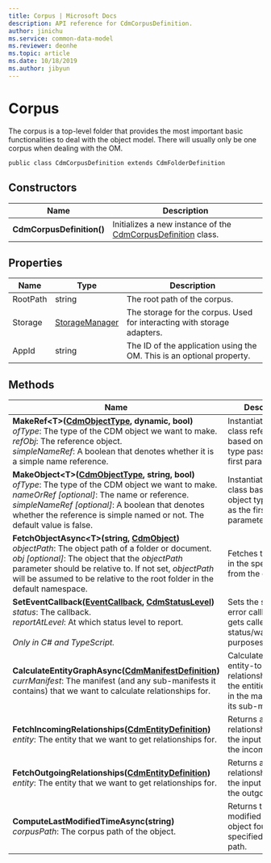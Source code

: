 ```yaml
---
title: Corpus | Microsoft Docs
description: API reference for CdmCorpusDefinition.
author: jinichu
ms.service: common-data-model
ms.reviewer: deonhe 
ms.topic: article
ms.date: 10/18/2019
ms.author: jibyun
---
```


# Corpus

The corpus is a top-level folder that provides the most important basic functionalities to deal with the object model. There will usually only be one corpus when dealing with the OM.

```
public class CdmCorpusDefinition extends CdmFolderDefinition
```

## Constructors
|Name|Description|
|---|---|
|**CdmCorpusDefinition()**|Initializes a new instance of the [CdmCorpusDefinition](corpus.md) class.|

## Properties
|Name|Type|Description|
|---|---|---|
|RootPath|string|The root path of the corpus.|
|Storage|[StorageManager](../storage/storagemanager.md)|The storage for the corpus. Used for interacting with storage adapters.|
|AppId|string|The ID of the application using the OM. This is an optional property.|

## Methods
|Name|Description|Return Type|
|---|---|---|
|**MakeRef\<T>([CdmObjectType](objecttype.md), dynamic, bool)**<br/>*ofType*: The type of the CDM object we want to make. <br/>*refObj*: The reference object. <br/> *simpleNameRef*: A boolean that denotes whether it is a simple name reference.|Instantiates an OM class reference based on the object type passed as the first parameter.|T, where T extends [CdmObjectReference](cdmobjectreference.md)|
|**MakeObject\<T>([CdmObjectType](objecttype.md), string, bool)**<br/>*ofType*: The type of the CDM object we want to make. <br/>*nameOrRef [optional]*: The name or reference.<br/>*simpleNameRef [optional]*: A boolean that denotes whether the reference is simple named or not. The default value is false.|Instantiates an OM class based on the object type passed as the first parameter.|T, where T extends [CdmObject](cdmobject.md)|
|**FetchObjectAsync\<T>(string, [CdmObject](cdmobject.md))**<br/>*objectPath*: The object path of a folder or document.<br/>*obj [optional]*: The object that the *objectPath* parameter should be relative to. If not set, *objectPath* will be assumed to be relative to the root folder in the default namespace.|Fetches the object in the specified path from the corpus.|Task\<T>|
|**SetEventCallback([EventCallback](../utilities/callback.md), [CdmStatusLevel](statuslevel.md))**<br/>*status*: The callback. <br/>*reportAtLevel*: At which status level to report.<br/><br/>*Only in C# and TypeScript.*| Sets the status and error callback that gets called for status/warning/error purposes.|void|
|**CalculateEntityGraphAsync([CdmManifestDefinition](manifest.md))**<br/>*currManifest*: The manifest (and any sub-manifests it contains) that we want to calculate relationships for.|Calculates the entity-to-entity relationships for all the entities present in the manifest and its sub-manifests.|Task|
|**FetchIncomingRelationships([CdmEntityDefinition](entity.md))**<br/>*entity*: The entity that we want to get relationships for.|Returns a list of relationships where the input entity is the incoming entity.|List\<[CdmE2ERelationship](e2erelationship.md)>|
|**FetchOutgoingRelationships([CdmEntityDefinition](entity.md))**<br/>*entity*: The entity that we want to get relationships for.|Returns a list of relationships where the input entity is the outgoing entity.|List\<[CdmE2ERelationship](e2erelationship.md)>|
|**ComputeLastModifiedTimeAsync(string)**<br>*corpusPath*: The corpus path of the object.|Returns the last modified time of the object found at the specified corpus path.|Task\<DateTimeOffset?>|

